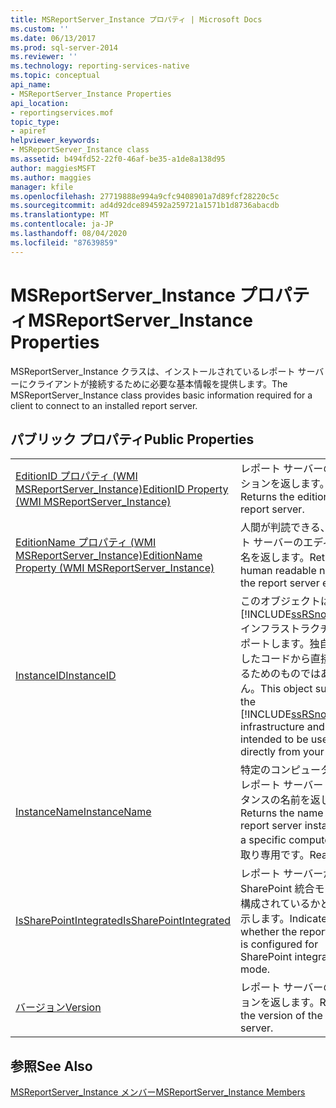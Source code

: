 ```yaml
---
title: MSReportServer_Instance プロパティ | Microsoft Docs
ms.custom: ''
ms.date: 06/13/2017
ms.prod: sql-server-2014
ms.reviewer: ''
ms.technology: reporting-services-native
ms.topic: conceptual
api_name:
- MSReportServer_Instance Properties
api_location:
- reportingservices.mof
topic_type:
- apiref
helpviewer_keywords:
- MSReportServer_Instance class
ms.assetid: b494fd52-22f0-46af-be35-a1de8a138d95
author: maggiesMSFT
ms.author: maggies
manager: kfile
ms.openlocfilehash: 27719888e994a9cfc9408901a7d89fcf28220c5c
ms.sourcegitcommit: ad4d92dce894592a259721a1571b1d8736abacdb
ms.translationtype: MT
ms.contentlocale: ja-JP
ms.lasthandoff: 08/04/2020
ms.locfileid: "87639859"
---
```

# <a name="msreportserver_instance-properties"></a><span data-ttu-id="095dc-102">MSReportServer_Instance プロパティ</span><span class="sxs-lookup"><span data-stu-id="095dc-102">MSReportServer_Instance Properties</span></span>
  <span data-ttu-id="095dc-103">MSReportServer_Instance クラスは、インストールされているレポート サーバーにクライアントが接続するために必要な基本情報を提供します。</span><span class="sxs-lookup"><span data-stu-id="095dc-103">The MSReportServer_Instance class provides basic information required for a client to connect to an installed report server.</span></span>  
  
## <a name="public-properties"></a><span data-ttu-id="095dc-104">パブリック プロパティ</span><span class="sxs-lookup"><span data-stu-id="095dc-104">Public Properties</span></span>  
  
|||  
|-|-|  
|[<span data-ttu-id="095dc-105">EditionID プロパティ &#40;WMI MSReportServer_Instance&#41;</span><span class="sxs-lookup"><span data-stu-id="095dc-105">EditionID Property &#40;WMI MSReportServer_Instance&#41;</span></span>](msreportserver-instance-properties-editionid.md)|<span data-ttu-id="095dc-106">レポート サーバーのエディションを返します。</span><span class="sxs-lookup"><span data-stu-id="095dc-106">Returns the edition of the report server.</span></span>|  
|[<span data-ttu-id="095dc-107">EditionName プロパティ &#40;WMI MSReportServer_Instance&#41;</span><span class="sxs-lookup"><span data-stu-id="095dc-107">EditionName Property &#40;WMI MSReportServer_Instance&#41;</span></span>](msreportserver-instance-properties-editionname.md)|<span data-ttu-id="095dc-108">人間が判読できる、レポート サーバーのエディション名を返します。</span><span class="sxs-lookup"><span data-stu-id="095dc-108">Returns the human readable name of the report server edition.</span></span>|  
|[<span data-ttu-id="095dc-109">InstanceID</span><span class="sxs-lookup"><span data-stu-id="095dc-109">InstanceID</span></span>](msreportserver-instance-properties-instanceid.md)|<span data-ttu-id="095dc-110">このオブジェクトは、 [!INCLUDE[ssRSnoversion](../../includes/ssrsnoversion-md.md)] インフラストラクチャをサポートします。独自に作成したコードから直接使用するためのものではありません。</span><span class="sxs-lookup"><span data-stu-id="095dc-110">This object supports the [!INCLUDE[ssRSnoversion](../../includes/ssrsnoversion-md.md)] infrastructure and is not intended to be used directly from your code.</span></span>|  
|[<span data-ttu-id="095dc-111">InstanceName</span><span class="sxs-lookup"><span data-stu-id="095dc-111">InstanceName</span></span>](msreportserver-instance-properties-instancename.md)|<span data-ttu-id="095dc-112">特定のコンピューター上のレポート サーバー インスタンスの名前を返します。</span><span class="sxs-lookup"><span data-stu-id="095dc-112">Returns the name of a report server instance on a specific computer.</span></span> <span data-ttu-id="095dc-113">読み取り専用です。</span><span class="sxs-lookup"><span data-stu-id="095dc-113">Read-only.</span></span>|  
|[<span data-ttu-id="095dc-114">IsSharePointIntegrated</span><span class="sxs-lookup"><span data-stu-id="095dc-114">IsSharePointIntegrated</span></span>](msreportserver-instance-properties-issharepointintegrated.md)|<span data-ttu-id="095dc-115">レポート サーバーが SharePoint 統合モード用に構成されているかどうかを示します。</span><span class="sxs-lookup"><span data-stu-id="095dc-115">Indicates whether the report server is configured for SharePoint integrate mode.</span></span>|  
|[<span data-ttu-id="095dc-116">バージョン</span><span class="sxs-lookup"><span data-stu-id="095dc-116">Version</span></span>](msreportserver-instance-properties-version.md)|<span data-ttu-id="095dc-117">レポート サーバーのバージョンを返します。</span><span class="sxs-lookup"><span data-stu-id="095dc-117">Returns the version of the report server.</span></span>|  
  
## <a name="see-also"></a><span data-ttu-id="095dc-118">参照</span><span class="sxs-lookup"><span data-stu-id="095dc-118">See Also</span></span>  
 [<span data-ttu-id="095dc-119">MSReportServer_Instance メンバー</span><span class="sxs-lookup"><span data-stu-id="095dc-119">MSReportServer_Instance Members</span></span>](msreportserver-instance-members.md)  
  
  

